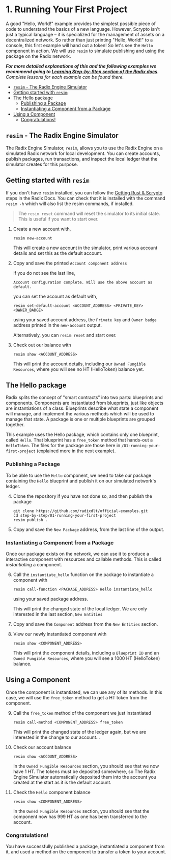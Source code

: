 # 1. Running Your First Project

A good "Hello, World!" example provides the simplest possible piece of code to
understand the basics of a new language. However, Scrypto isn't just a typical
language – it is specialized for the management of assets on a decentralized
network. So rather than just printing "Hello, World!" to a console, this first
example will hand out a token! So let's see the `Hello` component in action. We
will use `resim` to simulate publishing and using the package on the Radix
network.

_**For more detailed explanations of this and the following examples we
recommend going to
[Learning Step-by-Step section of the Radix docs](https://docs.radixdlt.com/docs/learning-step-by-step).**
Complete lessons for each example can be found there._

- [`resim` - The Radix Engine Simulator](#resim---the-radix-engine-simulator)
- [Getting started with `resim`](#getting-started-with-resim)
- [The Hello package](#the-hello-package)
  - [Publishing a Package](#publishing-a-package)
  - [Instantiating a Component from a Package](#instantiating-a-component-from-a-package)
- [Using a Component](#using-a-component)
  - [Congratulations!](#congratulations)

## `resim` - The Radix Engine Simulator

The Radix Engine Simulator, `resim`, allows you to use the Radix Engine on a
simulated Radix network for local development. You can create accounts, publish
packages, run transactions, and inspect the local ledger that the simulator
creates for this purpose.

## Getting started with `resim`

If you don't have `resim` installed, you can follow the
[Getting Rust & Scrypto](https://docs.radixdlt.com/docs/getting-rust-scrypto)
steps in the Radix Docs. You can check that it is installed with the command
`resim -h` which will also list the resim commands, if installed.

> The `resim reset` command will reset the simulator to its initial state. This
> is useful if you want to start over.

1. Create a new account with,

   ```
   resim new-account
   ```

   This will create a new account in the simulator, print various account
   details and set this as the default account.

2. Copy and save the printed `Account component address`

   If you do not see the last line,

   `Account configuration complete. Will use the above account as default.`

   you can set the account as default with,

   ```
   resim set-default-account <ACCOUNT_ADDRESS> <PRIVATE_KEY> <OWNER_BADGE>
   ```

   using your saved account address, the `Private key` and `Owner badge` address
   printed in the `new-account` output.

   Alternatively, you can `resim reset` and start over.

3. Check out our balance with

   ```
   resim show <ACCOUNT_ADDRESS>
   ```

   This will print the account details, including our
   `Owned Fungible Resources`, where you will see no HT (HelloToken) balance
   yet.

## The Hello package

Radix splits the concept of "smart contracts" into two parts: blueprints and
components. Components are instantiated from blueprints, just like objects are
instantiations of a class. Blueprints describe what state a component will
manage, and implement the various methods which will be used to manage that
state. A package is one or multiple blueprints are grouped together.

This example uses the Hello package, which contains only one blueprint, called
`Hello`. That blueprint has a `free_token` method that hands-out a `HelloToken`.
The files for the package are those here in `/01-running-your-first-project`
(explained more in the next example).

### Publishing a Package

To be able to use the `Hello` component, we need to take our package containing
the `Hello` blueprint and publish it on our simulated network's ledger.

4. Clone the repository if you have not done so, and then publish the package

   ```
   git clone https://github.com/radixdlt/official-examples.git
   cd step-by-step/01-running-your-first-project
   resim publish .
   ```

5. Copy and save the `New Package` address, from the last line of the output.

### Instantiating a Component from a Package

Once our package exists on the network, we can use it to produce a interactive
component with resources and callable methods. This is called _instantiating_ a
component.

6. Call the `instantiate_hello` function on the package to instantiate a
   component with

   ```
   resim call-function <PACKAGE_ADDRESS> Hello instantiate_hello
   ```

   using your saved package address.

   This will print the changed state of the local ledger. We are only interested
   in the last section, `New Entities`

7. Copy and save the `Component` address from the `New Entities` section.

8. View our newly instantiated component with

   ```
   resim show <COMPONENT_ADDRESS>
   ```

   This will print the component details, including a `Blueprint ID` and an
   `Owned Fungible Resources`, where you will see a 1000 HT (HelloToken)
   balance.

## Using a Component

Once the component is instantiated, we can use any of its methods. In this case,
we will use the `free_token` method to get a HT token from the component.

9. Call the `free_token` method of the component we just instantiated

   ```
   resim call-method <COMPONENT_ADDRESS> free_token
   ```

   This will print the changed state of the ledger again, but we are interested
   in the change to our account...

10. Check our account balance

    ```
    resim show <ACCOUNT_ADDRESS>
    ```

    In the `Owned Fungible Resources` section, you should see that we now have 1
    HT. The tokens must be deposited somewhere, so The Radix Engine Simulator
    automatically deposited them into the account you created at the start as it
    is the default account.

11. Check the `Hello` component balance

    ```
    resim show <COMPONENT_ADDRESS>
    ```

    In the `Owned Fungible Resources` section, you should see that the component
    now has 999 HT as one has been transferred to the account.

### Congratulations!

You have successfully published a package, instantiated a component from it, and
used a method on the component to transfer a token to your account.
